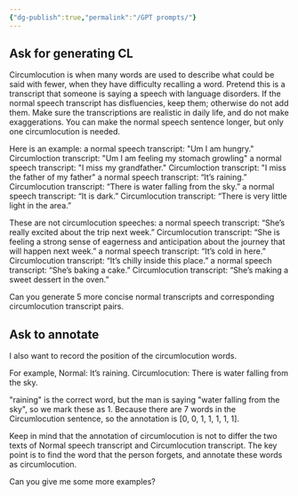 ```yaml
---
{"dg-publish":true,"permalink":"/GPT prompts/"}
---
```



## Ask for generating CL
Circumlocution is when many words are used to describe what could be said with fewer, when they have difficulty recalling a word. Pretend this is a transcript that someone is saying a speech with language disorders. If the normal speech transcript has disfluencies, keep them; otherwise do not add them. Make sure the transcriptions are realistic in daily life, and do not make exaggerations. You can make the normal speech sentence longer, but only one circumlocution is needed.

Here is an example:
a normal speech transcript: "Um I am hungry." Circumloction transcript: "Um I am feeling my stomach growling"
a normal speech transcript: "I miss my grandfather." Circumloction transcript: "I miss the father of my father"
a normal speech transcript: “It’s raining.” Circumlocution transcript: “There is water falling from the sky.”
a normal speech transcript: “It is dark.” Circumlocution transcript: “There is very little light in the area.”

These are not circumlocution speeches:
a normal speech transcript: “She’s really excited about the trip next week.” Circumlocution transcript: “She is feeling a strong sense of eagerness and anticipation about the journey that will happen next week.”
a normal speech transcript: “It’s cold in here.” Circumlocution transcript: “It’s chilly inside this place.”
a normal speech transcript: “She’s baking a cake.” Circumlocution transcript: “She’s making a sweet dessert in the oven.”

Can you generate 5 more concise normal transcripts and corresponding circumlocution transcript pairs.

## Ask to annotate
I also want to record the position of the circumlocution words. 

For example, 
Normal: It’s raining.
Circumlocution: There is water falling from the sky.

"raining" is the correct word, but the man is saying "water falling from the sky", so we mark these as 1. Because there are 7 words in the Circumlocution sentence, so the annotation is [0, 0, 1, 1, 1, 1, 1].

Keep in mind that the annotation of circumlocution is not to differ the two texts of Normal speech transcript and Circumlocution transcript. The key point is to find the word that the person forgets, and annotate these words as circumlocution. 

Can you give me some more examples?